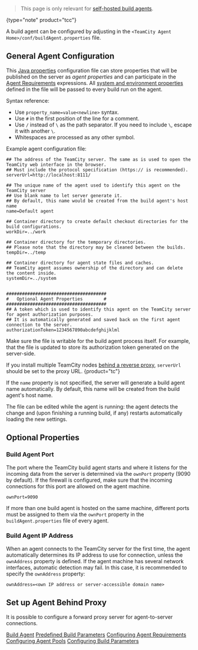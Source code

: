 [//]: # (title: Configure Agent Installation)
[//]: # (auxiliary-id: Configure Agent Installation;Build Agent Configuration)

>This page is only relevant for [self-hosted build agents](teamcity-cloud-subscription-and-licensing.md#cloud-self-hosted-agents).
>
{type="note" product="tcc"}

A build agent can be configured by adjusting in the `<TeamCity Agent Home>/conf/buildAgent.properties` file.

## General Agent Configuration

This [Java properties](http://java.sun.com/j2se/1.5.0/docs/api/java/util/Properties.html#load(java.io.InputStream)) configuration file can store properties that will be published on the server as _agent properties_ and can participate in the [Agent Requirements](agent-requirements.md) expressions. All [system and environment properties](predefined-build-parameters.md#Predefined+Agent+Build+Parameters) defined in the file will be passed to every build run on the agent.

Syntax reference:
* Use `property_name=value<newline>` syntax.
* Use `#` in the first position of the line for a comment.
* Use `/` instead of `\` as the path separator. If you need to include `\`, escape it with another `\`.
* Whitespaces are processed as any other symbol.

Example agent configuration file:

```Shell
## The address of the TeamCity server. The same as is used to open the TeamCity web interface in the browser.
## Must include the protocol specification (https:// is recommended).
serverUrl=http://localhost:8111/

## The unique name of the agent used to identify this agent on the TeamCity server
## Use blank name to let server generate it.
## By default, this name would be created from the build agent's host name
name=Default agent

## Container directory to create default checkout directories for the build configurations.
workDir=../work

## Container directory for the temporary directories.
## Please note that the directory may be cleaned between the builds.
tempDir=../temp
 
## Container directory for agent state files and caches.
## TeamCity agent assumes ownership of the directory and can delete the content inside.
systemDir=../system

 
######################################
#   Optional Agent Properties        #
######################################
## A token which is used to identify this agent on the TeamCity server for agent authorization purposes.
## It is automatically generated and saved back on the first agent connection to the server.
authorizationToken=1234567890abcdefghijklml

```

Make sure the file is writable for the build agent process itself. For example, that the file is updated to store its authorization token generated on the server-side.

If you install multiple TeamCity nodes [behind a reverse proxy](multinode-setup.md#Multinode+Proxy+Configuration), `serverUrl` should be set to the proxy URL.
{product="tc"}

If the `name` property is not specified, the server will generate a build agent name automatically. By default, this name will be created from the build agent's host name.

The file can be edited while the agent is running: the agent detects the change and (upon finishing a running build, if any) restarts automatically loading the new settings.

## Optional Properties

### Build Agent Port

The port where the TeamCity build agent starts and where it listens for the incoming data from the server is determined via the `ownPort` property (9090 by default). If the firewall is configured, make sure that the incoming connections for this port are allowed on the agent machine.

```Shell
ownPort=9090

```

If more than one build agent is hosted on the same machine, different ports must be assigned to them via the `ownPort` property in the `buildAgent.properties` file of every agent.

### Build Agent IP Address

When an agent connects to the TeamCity server for the first time, the agent automatically determines its IP address to use for connection, unless the `ownAddress` property is defined. If the agent machine has several network interfaces, automatic detection may fail. In this case, it is recommended to specify the `ownAddress` property:

```Shell
ownAddress=<own IP address or server-accessible domain name>

```

## Set up Agent Behind Proxy

It is possible to configure a forward proxy server for agent-to-server connections.

<include src="configuring-proxy-server.md" include-id="agent-proxy-server"/>

<seealso>
        <category ref="concepts">
            <a href="build-agent.md">Build Agent</a>
        </category>
        <category ref="admin-guide">
            <a href="predefined-build-parameters.md">Predefined Build Parameters</a>
            <a href="configuring-agent-requirements.md">Configuring Agent Requirements</a>
            <a href="configuring-agent-pools.md">Configuring Agent Pools</a>
            <a href="configuring-build-parameters.md">Configuring Build Parameters</a>
        </category>
</seealso>

